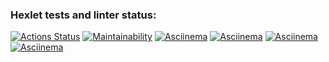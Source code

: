 ### Hexlet tests and linter status:

[![Actions Status](https://github.com/underforestR/frontend-project-44/workflows/hexlet-check/badge.svg)](https://github.com/underforestR/frontend-project-44/actions)
[![Maintainability](https://api.codeclimate.com/v1/badges/253c26fc86e45674d71e/maintainability)](https://codeclimate.com/github/underforestR/frontend-project-44/maintainability)
[![Asciinema](https://dashboard.snapcraft.io/site_media/appmedia/2019/02/logo-red-256x256.png)](https://asciinema.org/a/2mYwrbNJsM7UC4WAoiBcrW1GH)
[![Asciinema](https://dashboard.snapcraft.io/site_media/appmedia/2019/02/logo-red-256x256.png)](https://asciinema.org/a/yMCbzsdXU99BRDySVsESveL58)
[![Asciinema](https://dashboard.snapcraft.io/site_media/appmedia/2019/02/logo-red-256x256.png)](https://asciinema.org/a/7GquzOTQoM9LveDE5qgzowWBA)
[![Asciinema](https://dashboard.snapcraft.io/site_media/appmedia/2019/02/logo-red-256x256.png)](https://asciinema.org/a/Y9bPBGHerxPBmmb5seiY5FoIa)
